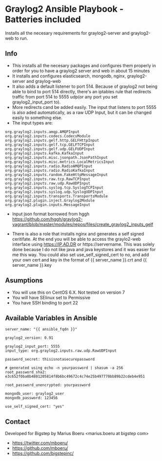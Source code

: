 # Graylog2 Ansible Playbook - Batteries included

Installs all the necesary requirements for graylog2-server and graylog2-web to run.




## Info
 - This installs all the necesary packages and configures them properly in order for you to have a graylog2 server and web in about 15 minutes
 - It installs and configures elasticsearch, mongodb, nginx, graylog2-server and graylog-web
 - It also adds a default listener to port 514. Because of graylog2 not being able to bind to port 514 directly, there's an iptables rule that redirects traffic from port 514 to 5555 udp(or any port you set graylog2_input_port to). 
 - More redirects cand be added easily. The input that listens to port 5555 is also aded automatically, as a raw UDP Input, but it can be changed easily to something else.
 - The input types are:

```
org.graylog2.inputs.amqp.AMQPInput
org.graylog2.inputs.codecs.CodecsModule
org.graylog2.inputs.gelf.http.GELFHttpInput
org.graylog2.inputs.gelf.tcp.GELFTCPInput
org.graylog2.inputs.gelf.udp.GELFUDPInput
org.graylog2.inputs.kafka.KafkaInput
org.graylog2.inputs.misc.jsonpath.JsonPathInput
org.graylog2.inputs.misc.metrics.LocalMetricsInput
org.graylog2.inputs.radio.RadioAMQPInput
org.graylog2.inputs.radio.RadioKafkaInput
org.graylog2.inputs.random.FakeHttpMessageInput
org.graylog2.inputs.raw.tcp.RawTCPInput
org.graylog2.inputs.raw.udp.RawUDPInput
org.graylog2.inputs.syslog.tcp.SyslogTCPInput
org.graylog2.inputs.syslog.udp.SyslogUDPInput
org.graylog2.inputs.transports.TransportsModule
org.graylog2.plugin.inject.Graylog2Module
org.graylog2.plugin.inputs.MessageInput
```
 - Input json format borrowed from hggh https://github.com/hggh/graylog2-vagrant/blob/master/modules/repos/files/create_graylog2_inputs_gelf

 - There is also a role that installs nginx and generates a self signed ceritifate. At the end you will be able to access the graylo2-web interface using https://IP.AD.DR or https://servername. This was solely done because I do not like java and java keystores and it was easier for me this way. You could also set use_self_signed_cert to no, and add your own cert and key in the format of {{ server_name }}.crt and {{ server_name }}.key

## Asumptions
 - You will use this on CentOS 6.X. Not tested on version 7 
 - You will have SElinux set to Permissive
 - You have SSH binding to port 22


## Available Variables in Ansible


```
server_name: "{{ ansible_fqdn }}"

graylog2_version: 0.91

graylog2_input_port: 5555
input_type: org.graylog2.inputs.raw.udp.RawUDPInput

password_secret: thisisnotasecurepassword

# generated using echo -n yourpassword | shasum -a 256
root_password_sha2: e3c652f0ba0b4801205814f8b6bc49672c4c74e25b497770bb89b22cdeb4e951

root_password_unencrypted: yourpassword

mongodb_user: graylog2_user
mongodb_password: 123456

use_self_signed_cert: "yes"
```

## Contact

Developed for Bigstep by Marius Boeru <marius.boeru at bigstep com>
 * https://twitter.com/mboeru/
 * https://github.com/mboeru/
 * https://github.com/bigstepinc/
